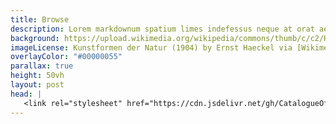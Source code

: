 ```yaml
---
title: Browse
description: Lorem markdownum spatium limes indefessus neque at orat aestuat
background: https://upload.wikimedia.org/wikipedia/commons/thumb/c/c2/Haeckel_Caulerpa_paspaloides.JPG/1024px-Haeckel_Caulerpa_paspaloides.JPG
imageLicense: Kunstformen der Natur (1904) by Ernst Haeckel via [Wikimedia](https://commons.wikimedia.org/wiki/Kunstformen_der_Natur)
overlayColor: "#00000055"
parallax: true
height: 50vh
layout: post
head: |
   <link rel="stylesheet" href="https://cdn.jsdelivr.net/gh/CatalogueOfLife/portal-components@0.4.6/umd/main.css">
---
```


<!--react and gbif component-->
<script src="https://unpkg.com/react@16/umd/react.production.min.js"></script>
<script src="https://unpkg.com/react-dom@16/umd/react-dom.production.min.js"></script>

<script src="https://cdn.jsdelivr.net/gh/CatalogueOfLife/portal-components@0.4.6/umd/col-browser.min.js" ></script>

<div id="tree"></div>

<script>
'use strict';
const e = React.createElement;
class Tree extends React.Component {

    render() {

      return e(
        ColBrowser.Tree,
        { catalogueKey: 2232,
          pathToTaxon: '/taxon/',
          defaultTaxonKey: 'x3YN'
        }
      );
    }
  }

const domContainer = document.querySelector('#tree');
ReactDOM.render(e(Tree), domContainer);
</script>
